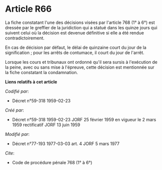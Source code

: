 # Article R66

La fiche constatant l'une des décisions visées par l'article 768 (1° à 6°) est dressée par le greffier de la juridiction qui
a statué dans les quinze jours qui suivent celui où la décision est devenue définitive si elle a été rendue
contradictoirement.

En cas de décision par défaut, le délai de quinzaine court du jour de la signification ; pour les arrêts de contumace, il
court du jour de l'arrêt.

Lorsque les cours et tribunaux ont ordonné qu'il sera sursis à l'exécution de la peine, avec ou sans mise à l'épreuve, cette
décision est mentionnée sur la fiche constatant la condamnation.

**Liens relatifs à cet article**

_Codifié par_:

  - Décret n°59-318 1959-02-23

_Créé par_:

  - Décret n°59-318 1959-02-23 JORF 25 février 1959 en vigueur le 2 mars 1959 rectificatif JORF 13 juin 1959

_Modifié par_:

  - Décret n°77-193 1977-03-03 art. 4 JORF 5 mars 1977

_Cite_:

  - Code de procédure pénale 768 (1° à 6°)
